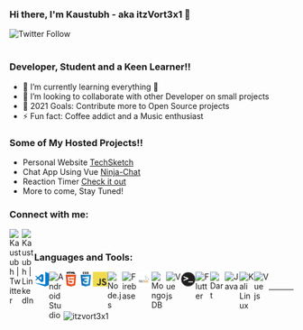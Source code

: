 ### Hi there, I'm Kaustubh - aka **itzVort3x1** 👋
![Twitter Follow](https://img.shields.io/twitter/follow/saiKaustubh?color=1DA1F2&logo=Twitter&style=for-the-badge)
<br>
<br>

### Developer, Student and a Keen Learner!!

- 🌱 I’m currently learning everything 🤣
- 👯 I’m looking to collaborate with other Developer on small projects
- 🥅 2021 Goals: Contribute more to Open Source projects
- ⚡ Fun fact: Coffee addict and a Music enthusiast
  <br>
### Some of My Hosted Projects!!
- Personal Website [TechSketch](https://techsketch-react.herokuapp.com/)
- Chat App Using Vue [Ninja-Chat](https://ninja-chat-680a5.web.app/)
- Reaction Timer [Check it out](https://itzvort3x1.github.io/)
- More to come, Stay Tuned!


### Connect with me:

[<img align="left" alt="Kaustubh | Twitter" width="22px" src="https://cdn.jsdelivr.net/npm/simple-icons@v3/icons/twitter.svg" />][twitter]
[<img align="left" alt="Kaustubh | LinkedIn" width="22px" src="https://cdn.jsdelivr.net/npm/simple-icons@v3/icons/linkedin.svg" />][linkedin]

<br>

### Languages and Tools:

<img align="left" alt="Visual Studio Code" width="26px" src="https://raw.githubusercontent.com/github/explore/80688e429a7d4ef2fca1e82350fe8e3517d3494d/topics/visual-studio-code/visual-studio-code.png" />
<img align="left" alt="Android Studio" width="26px" src="https://2.bp.blogspot.com/-tzm1twY_ENM/XlCRuI0ZkRI/AAAAAAAAOso/BmNOUANXWxwc5vwslNw3WpjrDlgs9PuwQCLcBGAsYHQ/s1600/pasted%2Bimage%2B0.png" />
<img align="left" alt="HTML5" width="26px" src="https://raw.githubusercontent.com/github/explore/80688e429a7d4ef2fca1e82350fe8e3517d3494d/topics/html/html.png" />
<img align="left" alt="CSS3" width="26px" src="https://raw.githubusercontent.com/github/explore/80688e429a7d4ef2fca1e82350fe8e3517d3494d/topics/css/css.png" />
<img align="left" alt="JavaScript" width="26px" src="https://raw.githubusercontent.com/github/explore/80688e429a7d4ef2fca1e82350fe8e3517d3494d/topics/javascript/javascript.png" />
<img align="left" alt="Node.js" width="26px" src="https://www.flaticon.com/svg/static/icons/svg/919/919825.svg" />
<img align="left" alt="Firebase" width="26px" src="https://www.vectorlogo.zone/logos/firebase/firebase-icon.svg" />
<img align="left" alt="MySQL" width="26px" src="https://raw.githubusercontent.com/github/explore/80688e429a7d4ef2fca1e82350fe8e3517d3494d/topics/mysql/mysql.png" />
<img align="left" alt="MongoDB" width="26px" src="https://webassets.mongodb.com/_com_assets/cms/MongoDB_Logo_FullColorBlack_RGB-4td3yuxzjs.png" />
<img align="left" alt="Vue js" width="26px" src="https://www.flaticon.com/svg/static/icons/svg/1387/1387537.svg" />
<img align="left" alt="Terminal" width="26px" src="https://raw.githubusercontent.com/github/explore/80688e429a7d4ef2fca1e82350fe8e3517d3494d/topics/terminal/terminal.png" />
<img align="left" alt="Flutter" width="26px" src="https://miro.medium.com/max/1000/1*ilC2Aqp5sZd1wi0CopD1Hw.png" />
<img align="left" alt="Dart" width="26px" src="https://cdn-images-1.medium.com/max/1200/1*knHF_qpxdtS8h0Z8EeqowA.png" />
<img align="left" alt="Java" width="26px" src="https://qph.fs.quoracdn.net/main-qimg-48b7a3d8958565e7aa3ad4dbf2312770.webp" />
<img align="left" alt="Kali Linux" width="26px" src="https://www.flaticon.com/svg/static/icons/svg/226/226772.svg" />
<img align="left" alt="Vue js" width="26px" src="https://upload.wikimedia.org/wikipedia/commons/thumb/9/95/Vue.js_Logo_2.svg/1184px-Vue.js_Logo_2.svg.png" />
<br>

---

<p>&nbsp;<img align="center" src="https://github-readme-stats.vercel.app/api?username=itzvort3x1&show_icons=true&locale=en" alt="itzvort3x1" /></p>

[twitter]: https://twitter.com/saikaustubh
[linkedin]: https://www.linkedin.com/in/sai-kaustubh-3ab4491b5/
